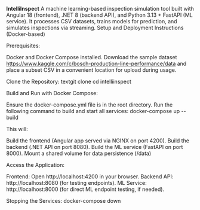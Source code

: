 **IntelliInspect**
A machine learning-based inspection simulation tool built with Angular 18 (frontend), .NET 8 (backend API), and Python 3.13 + FastAPI (ML service). It processes CSV datasets, trains models for prediction, and simulates inspections via streaming.
Setup and Deployment Instructions (Docker-based)

Prerequisites:

Docker and Docker Compose installed.
Download the sample dataset https://www.kaggle.com/c/bosch-production-line-performance/data and place a subset CSV in a convenient location for upload during usage.

Clone the Repository:
textgit clone <repo-url>
cd intelliinspect

Build and Run with Docker Compose:

Ensure the docker-compose.yml file is in the root directory.
Run the following command to build and start all services:
docker-compose up --build

This will:

Build the frontend (Angular app served via NGINX on port 4200).
Build the backend (.NET API on port 8080).
Build the ML service (FastAPI on port 8000).
Mount a shared volume for data persistence (/data)

Access the Application:

Frontend: Open http://localhost:4200 in your browser.
Backend API: http://localhost:8080 (for testing endpoints).
ML Service: http://localhost:8000 (for direct ML endpoint testing, if needed).


Stopping the Services:
docker-compose down
